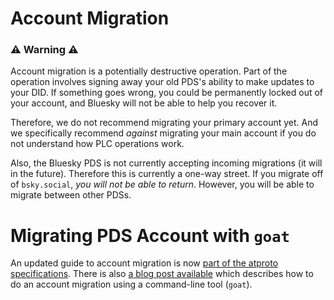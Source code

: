 # Account Migration 

### ⚠️ Warning ⚠️ ️
Account migration is a potentially destructive operation. Part of the operation involves signing away your old PDS's ability to make updates to your DID. If something goes wrong, you could be permanently locked out of your account, and Bluesky will not be able to help you recover it. 

Therefore, we do not recommend migrating your primary account yet. And we specifically recommend _against_ migrating your main account if you do not understand how PLC operations work.

Also, the Bluesky PDS is not currently accepting incoming migrations (it will in the future). Therefore this is currently a one-way street. If you migrate off of `bsky.social`, _you will not be able to return_. However, you will be able to migrate between other PDSs.


# Migrating PDS Account with `goat`

An updated guide to account migration is now [part of the atproto specifications](https://atproto.com/guides/account-migration). There is also [a blog post available](https://whtwnd.com/bnewbold.net/3l5ii332pf32u) which describes how to do an account migration using a command-line tool (`goat`).
